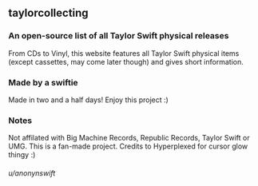 ## taylorcollecting
### An open-source list of all Taylor Swift physical releases
From CDs to Vinyl, this website features all Taylor Swift physical items (except cassettes, may come later though) and gives short information.

### Made by a swiftie
Made in two and a half days! Enjoy this project :)

### Notes
Not affilated with Big Machine Records, Republic Records, Taylor Swift or UMG. This is a fan-made project.
Credits to Hyperplexed for cursor glow thingy :)

###### u/anonynswift
